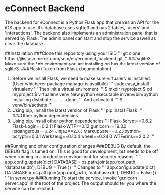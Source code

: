 eConnect Backend
==========

The backend for eConnect is a Python Flask app that creates an API for the iOS app to use.
It's database uses sqlite3 and has 2 tables, 'users' and 'interactions'.
The backend also implements an administration panel that is served by Flask. The admin panel can start and stop the service aswell as clear the database.

##Installation
###Clone this repository using your ISID
'''
git clone https://<ISID>@stash.merck.com/scm/ec/econnect_backend.git
'''
###sqlite3
Make sure the \*nix enviroment you are installing on has the latest version of sqlite3.
###Flask (Taken from Flask documentation)
1. Before we install Flask, we need to make sure virtualenv is installed. (User whichever package manager is availbile)
'''
sudo easy_install virtualenv
'''
  Then init a virtual enviroment
'''
$ mkdir myproject
$ cd myproject
$ virtualenv venv
New python executable in venv/bin/python
Installing distribute............done.
'''
  And activate it
'''
$ . venv/bin/activate
'''
2. Using pip, install the latest version of Flask
'''
pip install Flask
'''
###Other python dependencies
1. Using pip, install other python dependencies
'''
Flask-Bcrypt==0.6.2
Flask-Login==0.2.11
Flask-WTF==0.12
gunicorn==19.3.0
itsdangerous==0.24
Jinja2==2.7.3
MarkupSafe==0.23
python-bcrypt==0.3.1
Werkzeug==0.10.4
wheel==0.24.0
WTForms==2.0.2
'''


##Running and other configuration changes
###DEBUG
By default, the DEBUG flag is turned on. This is good for development, but needs to be off when running in a production environment for security reasons.
'''
app.config.update(dict(
    DATABASE = os.path.join(app.root_path, 'database.db'),
    DEBUG = True
))
'''
Changes to
'''
app.config.update(dict(
    DATABASE = os.path.join(app.root_path, 'database.db'),
    DEBUG = False
))
'''
in server.py
###Running
To start the service, invoke 'gunicorn server:app' in the root of the project. The output should tell you where the service can be reached.
